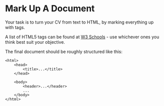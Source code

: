 # Mark Up A Document

Your task is to turn your CV from text to HTML, by marking everything up with tags.

A list of HTML5 tags can be found at [W3 Schools](http://www.w3schools.com/tags/default.asp) - use whichever ones you think best suit your objective.

The final document should be roughly structured like this:

```
<html>
    <head>
        <title>...</title>
    </head>
    
    <body>
        <header>...</header>
        ...
    </body>
</html>
```